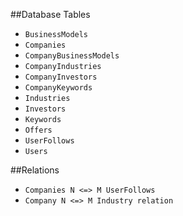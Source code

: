 ##Database Tables
* `BusinessModels`
* `Companies`
* `CompanyBusinessModels`
* `CompanyIndustries`
* `CompanyInvestors`
* `CompanyKeywords`
* `Industries`
* `Investors`
* `Keywords`
* `Offers`
* `UserFollows`
* `Users`

##Relations
* `Companies N <=> M UserFollows`
* `Company N <=> M Industry relation`
